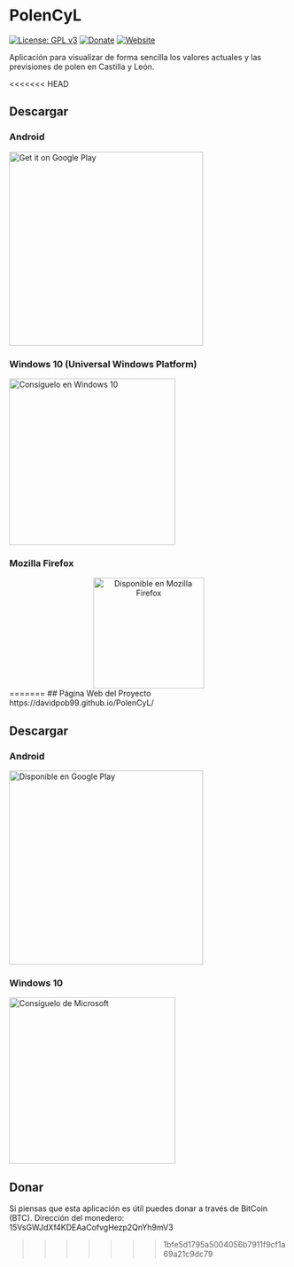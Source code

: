 # PolenCyL

[![License: GPL v3](https://img.shields.io/badge/License-GPL%20v3-blue.svg)](https://www.gnu.org/licenses/gpl-3.0)
[![Donate](https://img.shields.io/badge/Donate-PayPal-green.svg)](https://www.paypal.com/cgi-bin/webscr?cmd=_s-xclick&hosted_button_id=GRXHT9CGJ4L7G)
[![Website](https://img.shields.io/website-up-down-green-red/http/shields.io.svg?label=my-website)](https://davidpob99.github.io/PolenCyL/)

Aplicación para visualizar de forma sencilla los valores actuales y las previsiones de polen en Castilla y León.

<<<<<<< HEAD
## Descargar
### Android
<a href='https://play.google.com/store/apps/details?id=es.davidpob99.PolenCyL&pcampaignid=MKT-Other-global-all-co-prtnr-py-PartBadge-Mar2515-1'><img width="350px" alt='Get it on Google Play' src='https://play.google.com/intl/es_es/badges/images/generic/en_badge_web_generic.png'/></a>
### Windows 10 (Universal Windows Platform)
<a href="https://www.microsoft.com/store/apps/9pfkrf7gdc2l?ocid=badge"><img width="300px" src="https://assets.windowsphone.com/781d478b-505e-4f0a-ba1a-b0d64f18bf8f/Spanish_Get_it_Win_10_InvariantCulture_Default.png" alt="Consíguelo en Windows 10" /></a>
### Mozilla Firefox
<center><a href='https://addons.mozilla.org/es/firefox/addon/polencyl/'><img width='200px' alt='Disponible en Mozilla Firefox' src='https://assets.mozilla.org/view/0002/p_206.jpg?t=1502468880465'/></a></center>
=======
## Página Web del Proyecto
https://davidpob99.github.io/PolenCyL/

## Descargar

### Android
<a href='https://play.google.com/store/apps/details?id=es.davidpob99.PolenCyL&pcampaignid=MKT-Other-global-all-co-prtnr-py-PartBadge-Mar2515-1'><img width='350px' alt='Disponible en Google Play' src='https://play.google.com/intl/en_us/badges/images/generic/es_badge_web_generic.png'/></a>

### Windows 10
<a href="https://www.microsoft.com/store/apps/9pfkrf7gdc2l?ocid=badge"><img src="https://assets.windowsphone.com/5a0a8b1c-80f9-4520-a809-ce3425757ab9/Spanish_get-it-from-MS_InvariantCulture_Default.png" width='300px' alt="Consíguelo de Microsoft" /></a>

## Donar
Si piensas que esta aplicación es útil puedes donar a través de BitCoin (BTC). Dirección del monedero: 15VsGWJdXf4KDEAaCofvgHezp2QnYh9mV3
>>>>>>> 1bfe5d1795a5004056b7911f9cf1a69a21c9dc79
